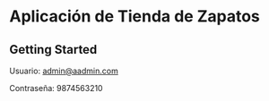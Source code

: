 # **Aplicación de Tienda de Zapatos**

## Getting Started

Usuario: admin@aadmin.com

Contraseña: 9874563210
